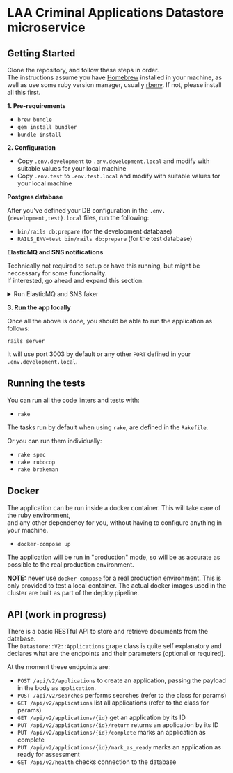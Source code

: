 # LAA Criminal Applications Datastore microservice

## Getting Started

Clone the repository, and follow these steps in order.  
The instructions assume you have [Homebrew](https://brew.sh) installed in your machine, as well as use some ruby version manager, usually [rbenv](https://github.com/rbenv/rbenv). If not, please install all this first.

**1. Pre-requirements**

* `brew bundle`
* `gem install bundler`
* `bundle install`

**2. Configuration**

* Copy `.env.development` to `.env.development.local` and modify with suitable values for your local machine
* Copy `.env.test` to `.env.test.local` and modify with suitable values for your local machine

**Postgres database**

After you've defined your DB configuration in the `.env.{development,test}.local` files, run the following:

* `bin/rails db:prepare` (for the development database)
* `RAILS_ENV=test bin/rails db:prepare` (for the test database)

**ElasticMQ and SNS notifications**

Technically not required to setup or have this running, but might be neccessary for some functionality.  
If interested, go ahead and expand this section.  

<details>
<summary>Run ElasticMQ and SNS faker</summary>

The datastore, upon certain actions (like an application being submitted) will publish a notification event to an Amazon SNS topic.  
Subscribers can subscribe to this topic to receive these notifications. Subscribers can be SQS queues, or HTTP callback endpoints, etc.  
This SNS topic, along with any SQS queues, exist on cloud-deployed environments (i.e. kubernetes) but it is not practical and certainly 
difficult to setup all this in your local machine.

[ElasticMQ](https://github.com/softwaremill/elasticmq) is used instead, as an in-memory message queue with an 
Amazon SQS-compatible interface, to ease (fake) some of this.

NOTE: the easiest way to get this up and running locally is to run an ElasticMQ instance in a docker container.  
A docker-compose file is provided that allows that, and exposes the instance by default in port 9324 (and port 9325 for 
the queues inspector).  

Some additional configuration is needed and also some kind of SNS faker or forwarder running locally, 
for example [this one here](https://github.com/janza/sns-sqs-forwarder).  
For more details, is best you ask a team colleague to help you set all this up and explain more in detail.
</details>

**3. Run the app locally**

Once all the above is done, you should be able to run the application as follows:

`rails server`

It will use port 3003 by default or any other `PORT` defined in your `.env.development.local`.

## Running the tests

You can run all the code linters and tests with:

* `rake`

The tasks run by default when using `rake`, are defined in the `Rakefile`.

Or you can run them individually:

* `rake spec`
* `rake rubocop`
* `rake brakeman`

## Docker

The application can be run inside a docker container. This will take care of the ruby environment,  
and any other dependency for you, without having to configure anything in your machine.

* `docker-compose up`

The application will be run in "production" mode, so will be as accurate as possible to the real production environment.

**NOTE:** never use `docker-compose` for a real production environment. This is only provided to test a local container. The
actual docker images used in the cluster are built as part of the deploy pipeline.

## API (work in progress)

There is a basic RESTful API to store and retrieve documents from the database.  
The `Datastore::V2::Applications` grape class is quite self explanatory and declares what are the endpoints and their parameters (optional or required).

At the moment these endpoints are:

* `POST /api/v2/applications` to create an application, passing the payload in the body as `application`.
* `POST /api/v2/searches` performs searches (refer to the class for params)
* `GET /api/v2/applications` list all applications (refer to the class for params)
* `GET /api/v2/applications/{id}` get an application by its ID
* `PUT /api/v2/applications/{id}/return` returns an application by its ID
* `PUT /api/v2/applications/{id}/complete` marks an application as complete
* `PUT /api/v2/applications/{id}/mark_as_ready` marks an application as ready for assessment
* `GET /api/v2/health` checks connection to the database
